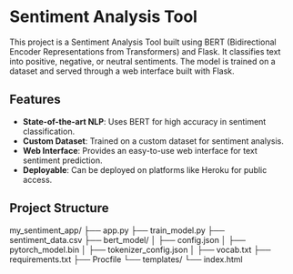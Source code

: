 # Sentiment Analysis Tool

This project is a Sentiment Analysis Tool built using BERT (Bidirectional Encoder Representations from Transformers) and Flask. It classifies text into positive, negative, or neutral sentiments. The model is trained on a dataset and served through a web interface built with Flask.

## Features

- **State-of-the-art NLP**: Uses BERT for high accuracy in sentiment classification.
- **Custom Dataset**: Trained on a custom dataset for sentiment analysis.
- **Web Interface**: Provides an easy-to-use web interface for text sentiment prediction.
- **Deployable**: Can be deployed on platforms like Heroku for public access.

## Project Structure

my_sentiment_app/
├── app.py
├── train_model.py
├── sentiment_data.csv
├── bert_model/
│ ├── config.json
│ ├── pytorch_model.bin
│ ├── tokenizer_config.json
│ ├── vocab.txt
├── requirements.txt
├── Procfile
└── templates/
└── index.html 
